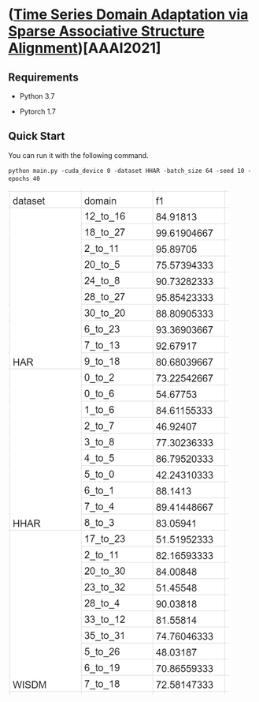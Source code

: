 # ([Time Series Domain Adaptation via Sparse Associative Structure Alignment](https://ojs.aaai.org/index.php/AAAI/article/view/16846))[AAAI2021]

## Requirements

- Python  3.7

- Pytorch 1.7

  

## Quick Start

You can run it with the following command.

```
python main.py -cuda_device 0 -dataset HHAR -batch_size 64 -seed 10 -epochs 40
```


![img.png](img.png)
